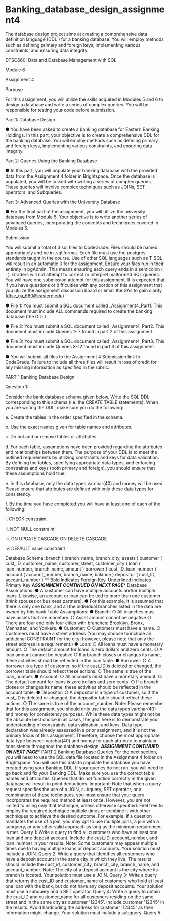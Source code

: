 # Banking_database_design_assignment4
The database design project aims at creating a comprehensive data definition language (DDL ) for a banking database. You will employ methods such as defining primary and foreign keys, implementing various constraints, and ensuring data integrity.


DTSC660: Data and Database Management with SQL

Module 6

Assignment 4

Purpose

For this assignment, you will utilize the skills acquired in Modules 5 and 6 to design a database and write
a series of complex queries. You will be responsible for testing your code before submission.

Part 1: Database Design

● You have been asked to create a banking database for Eastern Banking Holdings. In this part,
your objective is to create a comprehensive DDL for the banking database. You will employ
methods such as defining primary and foreign keys, implementing various constraints, and
ensuring data integrity.

Part 2: Queries Using the Banking Database

● In this part, you will populate your banking database with the provided data from the Assignment
4 folder in Brightspace. Once the database is populated, you will be tasked with writing a series of
complex queries. These queries will involve complex techniques such as JOINs, SET operators,
and Subqueries.

Part 3: Advanced Queries with the University Database

● For the final part of the assignment, you will utilize the university database from Module 5. Your
objective is to write another series of advanced queries, incorporating the concepts and
techniques covered in Modules 5.

Submission

You will submit a total of 3 sql files to CodeGrade. Files should be named appropriately and be in .sql
format. Each file must use the postgres standards taught in the course. Use of other SQL languages such
as T-SQL will result in an automatic 0 for the assignment. Ensure your files run in their entirety in
pgAdmin. This means ensuring each query ends in a semicolon ( ; ). Graders will not attempt to
correct or interpret malformed SQL queries. You will have one submission attempt for this
assignment. It is expected that if you have questions or difficulties with any portion of this assignment that
you utilize the assignment discussion board or email the GAs to gain clarity (dtsc_ga_660@eastern.edu)

● File 1: You must submit a SQL document called <LastName>_Assignment4_Part1. This
document must include ALL commands required to create the banking database (the DDL).

● File 2: You must submit a SQL document called <LastName>_Assignment4_Part2. This
document must include Queries 1- 7 found in part 2 of this assignment.

● File 3: You must submit a SQL document called <LastName>_Assignment4_Part3. This
document must include Queries 8-12 found in part 3 of this assignment.

● You will submit all files to the Assignment 4 Submission link to CodeGrade. Failure to include all
three files will result in loss of credit for any missing information as specified in the rubric.

PART 1 Banking Database Design

Question 1:

Consider the bank database schema given below. Write the SQL DDL corresponding to this
schema (i.e. the CREATE TABLE statements). When you are writing the DDL, make sure you
do the following:

a. Create the tables in the order specified in the schema.

b. Use the exact names given for table names and attributes.

c. Do not add or remove tables or attributes.

d. For each table, assumptions have been provided regarding the attributes and
relationships between them. The purpose of your DDL is to meet the outlined
requirements by utilizing constraints and keys for data validation. By defining the tables,
specifying appropriate data types, and enforcing constraints and keys (both primary and
foreign), you should ensure that these assumptions hold true.

e. In this database, only the data types varchar(40) and money will be used. Please
ensure that attributes are defined with only these data types for consistency.

f. By the time you have completed you will have at least one of each of the following:

i. CHECK constraint

ii. NOT NULL constraint

iii. ON UPDATE CASCADE ON DELETE CASCADE

iv. DEFAULT value constraint

Database Schema:
branch ( branch_name, branch_city, assets )
customer ( cust_ID, customer_name, customer_street, customer_city )
loan ( loan_number, branch_name, amount )
borrower ( cust_ID, loan_number )
account ( account_number, branch_name, balance )
depositor ( cust_ID, account_number )
** Bold indicates Foreign Key, Underlined indicates Primary Key
***************************ASSIGNMENT CONTINUED ON NEXT PAGE****************************
Database Assumptions:
● A customer can have multiple accounts and/or multiple loans. Likewise, an account or
loan can be tied to more than one customer (think spouses or business partners).
● For this example, it is assumed that there is only one bank, and all the individual
branches listed in the data are owned by this bank
Table Assumptions:
● Branch:
○ All branches must have assets that are monetary.
○ Asset amount cannot be negative
○ There are four and only four cities with branches: Brooklyn, Bronx, Manhattan,
and Yonkers.
● Customer:
○ Customers must have a name.
○ Customers must have a street address (You may choose to include an additional
CONSTRAINT for the city; however, please note that only the street address is a
requirement.)
● Loan:
○ All loans must have a monetary amount.
○ The default amount for loans is zero dollars and zero cents.
○ A loan amount cannot be negative
○ If a branch closes or changes its name, these activities should be reflected in the
loan table.
● Borrower:
○ A borrower is a type of customer, so if the cust_ID is deleted or changed, the
borrower table should reflect these actions.
○ The same is true of the loan_number.
● Account:
○ All accounts must have a monetary amount.
○ The default amount for loans is zero dollars and zero cents.
○ If a branch closes or changes its name, these activities should be reflected in the
account table.
● Depositor:
○ A depositor is a type of customer, so if the cust_ID is deleted or changed, the
depositor table should reflect these actions.
○ The same is true of the account_number.
Note: Please remember that for this assignment, you should only use the data types varchar(40) and
money for consistency purposes. While these data types might not be the absolute best choice in all
cases, the goal here is to demonstrate your understanding of constraints, data validation, and keys. Data
type declaration was already assessed in a prior assignment, and it is not the primary focus of this
assignment. Therefore, choose the most appropriate data type between varchar(40) and money for each
attribute to maintain consistency throughout the database design.
***************************ASSIGNMENT CONTINUED ON NEXT PAGE****************************
PART 2 Banking Database Queries
For the next section, you will need to use the SQL data file located in the Assignment 4 folder
on Brightspace. You will use this data to populate the database you have created using your
Banking DDL. If your queries do not run, you will need to go back and fix your Banking DDL.
Make sure you use the correct table names and attributes. Queries that do not function correctly
in the given database will result in point deductions.
Important: Note that when a query request specifies the use of a JOIN, subquery, SET
operator, or a combination of these techniques, you must ensure that your query incorporates
the required method at least once. However, you are not limited to using only that technique,
unless otherwise specified. Feel free to employ the required technique multiple times or
combine it with other techniques to achieve the desired outcome. For example, if a question
mandates the use of a join, you may opt to use multiple joins, a join with a subquery, or any
other valid approach as long as the minimum requirement is met.
Query 1:
Write a query to find all customers who have at least one loan and one deposit account. Include
the cust_ID, account_number, and loan_number in your results. Note: Some customers may
appear multiple times due to having multiple loans or deposit accounts. Your solution must
include a JOIN.
Query 2:
Write a query that identifies all customers who have a deposit account in the same city in which
they live. The results should include the cust_id, customer_city, branch_city, branch_name,
and account_number. Note: The city of a deposit account is the city where its branch is
located. Your solution must use a JOIN.
Query 3:
Write a query that returns the cust_ID and customer_name of customers who hold at least one
loan with the bank, but do not have any deposit accounts. Your solution must use a subquery
and a SET operator.
Query 4:
Write a query to obtain the cust_ID and customer_name for all customers residing on the
same street and in the same city as customer '12345'. Include customer '12345' in the results.
Avoid hardcoding the address for customer '12345' as their information might change. Your
solution must include a subquery.
Query 5:

